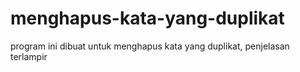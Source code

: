 # menghapus-kata-yang-duplikat
program ini dibuat untuk menghapus kata yang duplikat, penjelasan terlampir
